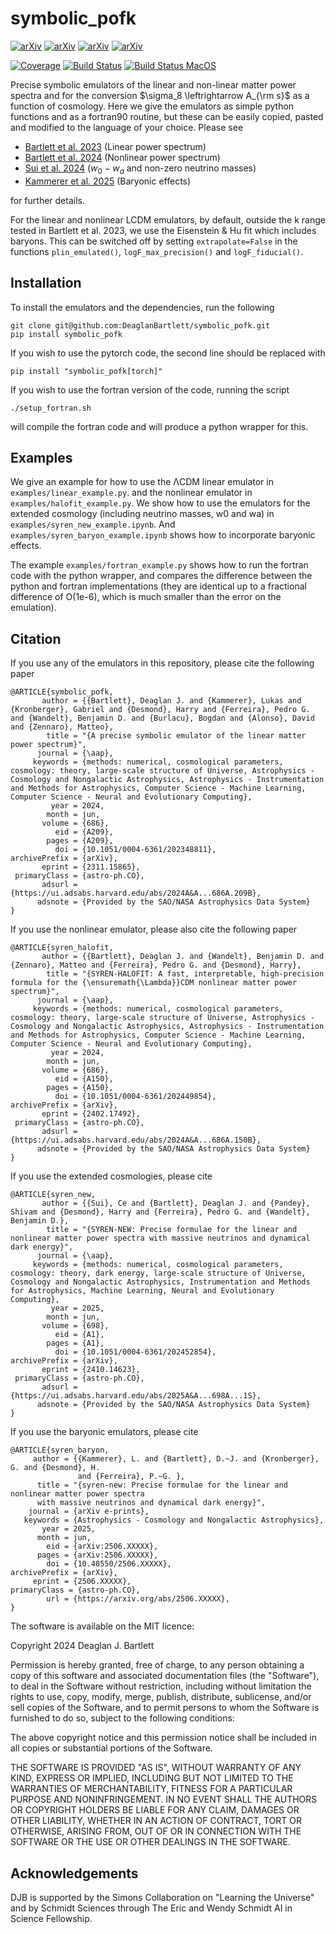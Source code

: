 # symbolic_pofk

[![arXiv](https://img.shields.io/badge/arXiv-2311.15865-b31b1b.svg)](https://arxiv.org/abs/2311.15865)
[![arXiv](https://img.shields.io/badge/arXiv-2402.17492-b31b1b.svg)](https://arxiv.org/abs/2402.17492)
[![arXiv](https://img.shields.io/badge/arXiv-2410.14623-b31b1b.svg)](https://arxiv.org/abs/2410.14623)
[![arXiv](https://img.shields.io/badge/arXiv-2506.XXXXX-b31b1b.svg)](https://arxiv.org/abs/2506.XXXXX)

[![Coverage](https://img.shields.io/codecov/c/github/DeaglanBartlett/symbolic_pofk)](https://app.codecov.io/gh/DeaglanBartlett/symbolic_pofk)
[![Build Status](https://github.com/DeaglanBartlett/symbolic_pofk/actions/workflows/build-linux.yml/badge.svg)](https://github.com/DeaglanBartlett/symbolic_pofk/actions/workflows/build-linux.yml)
[![Build Status MacOS](https://github.com/DeaglanBartlett/symbolic_pofk/actions/workflows/build-mac.yml/badge.svg)](https://github.com/DeaglanBartlett/symbolic_pofk/actions/workflows/build-mac.yml)



Precise symbolic emulators of the linear and non-linear matter power spectra and for the conversion
$\sigma_8 \leftrightarrow A_{\rm s}$ as a function of cosmology.
Here we give the emulators as simple python functions and as a fortran90 routine, but these can be 
easily copied, pasted and modified to the language of your choice.
Please see
* [Bartlett et al. 2023](https://arxiv.org/abs/2311.15865) (Linear power spectrum) 
* [Bartlett et al. 2024](https://arxiv.org/abs/2402.17492) (Nonlinear power spectrum)
* [Sui et al. 2024](https://arxiv.org/abs/2410.14623) ($w_0-w_a$ and non-zero neutrino masses)
* [Kammerer et al. 2025](https://arxiv.org/abs/2410.14623) (Baryonic effects)
  
for further details.

For the linear and nonlinear LCDM emulators, by default, outside the k range tested in Bartlett et al. 2023, 
we use the Eisenstein & Hu fit which includes baryons. This can be switched off by setting
`extrapolate=False` in the functions `plin_emulated()`, `logF_max_precision()` and
`logF_fiducial()`. 


## Installation

To install the emulators and the dependencies, run the following

```
git clone git@github.com:DeaglanBartlett/symbolic_pofk.git
pip install symbolic_pofk
```

If you wish to use the pytorch code, the second line should be replaced with
```
pip install "symbolic_pofk[torch]"
```

If you wish to use the fortran version of the code, running the script
```
./setup_fortran.sh
```
will compile the fortran code and will produce a python wrapper for this.

## Examples

We give an example for how to use the ΛCDM
linear emulator in `examples/linear_example.py`.
and the nonlinear emulator in `examples/halofit_example.py`.
We show how to use the emulators for the extended cosmology
(including neutrino masses, w0 and wa) in `examples/syren_new_example.ipynb`.
And `examples/syren_baryon_example.ipynb` shows how to incorporate baryonic effects.

The example `examples/fortran_example.py` shows how to run the
fortran code with the python wrapper, and compares the difference
between the python and fortran implementations
(they are identical up to a fractional difference of
O(1e-6), which is much smaller than the error on the emulation).

## Citation

If you use any of the emulators in this repository, please cite the following paper
```
@ARTICLE{symbolic_pofk,
       author = {{Bartlett}, Deaglan J. and {Kammerer}, Lukas and {Kronberger}, Gabriel and {Desmond}, Harry and {Ferreira}, Pedro G. and {Wandelt}, Benjamin D. and {Burlacu}, Bogdan and {Alonso}, David and {Zennaro}, Matteo},
        title = "{A precise symbolic emulator of the linear matter power spectrum}",
      journal = {\aap},
     keywords = {methods: numerical, cosmological parameters, cosmology: theory, large-scale structure of Universe, Astrophysics - Cosmology and Nongalactic Astrophysics, Astrophysics - Instrumentation and Methods for Astrophysics, Computer Science - Machine Learning, Computer Science - Neural and Evolutionary Computing},
         year = 2024,
        month = jun,
       volume = {686},
          eid = {A209},
        pages = {A209},
          doi = {10.1051/0004-6361/202348811},
archivePrefix = {arXiv},
       eprint = {2311.15865},
 primaryClass = {astro-ph.CO},
       adsurl = {https://ui.adsabs.harvard.edu/abs/2024A&A...686A.209B},
      adsnote = {Provided by the SAO/NASA Astrophysics Data System}
}
```

If you use the nonlinear emulator, please also cite the following paper
```
@ARTICLE{syren_halofit,
       author = {{Bartlett}, Deaglan J. and {Wandelt}, Benjamin D. and {Zennaro}, Matteo and {Ferreira}, Pedro G. and {Desmond}, Harry},
        title = "{SYREN-HALOFIT: A fast, interpretable, high-precision formula for the {\ensuremath{\Lambda}}CDM nonlinear matter power spectrum}",
      journal = {\aap},
     keywords = {methods: numerical, cosmological parameters, cosmology: theory, large-scale structure of Universe, Astrophysics - Cosmology and Nongalactic Astrophysics, Astrophysics - Instrumentation and Methods for Astrophysics, Computer Science - Machine Learning, Computer Science - Neural and Evolutionary Computing},
         year = 2024,
        month = jun,
       volume = {686},
          eid = {A150},
        pages = {A150},
          doi = {10.1051/0004-6361/202449854},
archivePrefix = {arXiv},
       eprint = {2402.17492},
 primaryClass = {astro-ph.CO},
       adsurl = {https://ui.adsabs.harvard.edu/abs/2024A&A...686A.150B},
      adsnote = {Provided by the SAO/NASA Astrophysics Data System}
}
```

If you use the extended cosmologies, please cite
```
@ARTICLE{syren_new,
       author = {{Sui}, Ce and {Bartlett}, Deaglan J. and {Pandey}, Shivam and {Desmond}, Harry and {Ferreira}, Pedro G. and {Wandelt}, Benjamin D.},
        title = "{SYREN-NEW: Precise formulae for the linear and nonlinear matter power spectra with massive neutrinos and dynamical dark energy}",
      journal = {\aap},
     keywords = {methods: numerical, cosmological parameters, cosmology: theory, dark energy, large-scale structure of Universe, Cosmology and Nongalactic Astrophysics, Instrumentation and Methods for Astrophysics, Machine Learning, Neural and Evolutionary Computing},
         year = 2025,
        month = jun,
       volume = {698},
          eid = {A1},
        pages = {A1},
          doi = {10.1051/0004-6361/202452854},
archivePrefix = {arXiv},
       eprint = {2410.14623},
 primaryClass = {astro-ph.CO},
       adsurl = {https://ui.adsabs.harvard.edu/abs/2025A&A...698A...1S},
      adsnote = {Provided by the SAO/NASA Astrophysics Data System}
}
```

If you use the baryonic emulators, please cite
```
@ARTICLE{syren_baryon,
     author = {{Kammerer}, L. and {Bartlett}, D.~J. and {Kronberger}, G. and {Desmond}, H.
               and {Ferreira}, P.~G. },  
      title = "{syren-new: Precise formulae for the linear and nonlinear matter power spectra 
      with massive neutrinos and dynamical dark energy}",
    journal = {arXiv e-prints},
   keywords = {Astrophysics - Cosmology and Nongalactic Astrophysics},
       year = 2025,
      month = jun,
        eid = {arXiv:2506.XXXXX},
      pages = {arXiv:2506.XXXXX},
        doi = {10.48550/2506.XXXXX},
archivePrefix = {arXiv},
     eprint = {2506.XXXXX},
primaryClass = {astro-ph.CO},
        url = {https://arxiv.org/abs/2506.XXXXX},
}
```

The software is available on the MIT licence:

Copyright 2024 Deaglan J. Bartlett

Permission is hereby granted, free of charge, to any person obtaining a copy of this software and associated documentation files 
(the "Software"), to deal in the Software without restriction, including without limitation the rights to use, copy, modify, 
merge, publish, distribute, sublicense, and/or sell copies of the Software, and to permit persons to whom the Software is 
furnished to do so, subject to the following conditions:

The above copyright notice and this permission notice shall be included in all copies or substantial portions of the Software.

THE SOFTWARE IS PROVIDED "AS IS", WITHOUT WARRANTY OF ANY KIND, EXPRESS OR IMPLIED, INCLUDING BUT NOT LIMITED TO THE WARRANTIES OF 
MERCHANTABILITY, FITNESS FOR A PARTICULAR PURPOSE AND NONINFRINGEMENT. IN NO EVENT SHALL THE AUTHORS OR COPYRIGHT HOLDERS BE LIABLE 
FOR ANY CLAIM, DAMAGES OR OTHER LIABILITY, WHETHER IN AN ACTION OF CONTRACT, TORT OR OTHERWISE, ARISING FROM, OUT OF OR IN 
CONNECTION WITH THE SOFTWARE OR THE USE OR OTHER DEALINGS IN THE SOFTWARE.

## Acknowledgements

DJB is supported by the Simons Collaboration on "Learning the Universe" and by 
Schmidt Sciences through The Eric and Wendy Schmidt AI in Science Fellowship.

